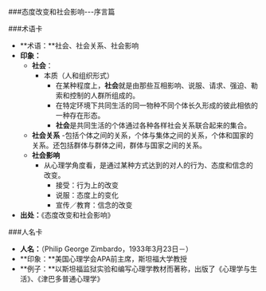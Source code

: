 ###态度改变和社会影响---序言篇

###术语卡
- **术语：**社会、社会关系、社会影响
- **印象：**
	- **社会**：
		- 本质（人和组织形式）
			- 在某种程度上，**社会**就是由那些互相影响、说服、请求、强迫、勒索和控制的人群所组成的。
			- 在特定环境下共同生活的同一物种不同个体长久形成的彼此相依的一种存在形态。
			- **社会**是共同生活的个体通过各种各样社会关系联合起来的集合。
	- **社会关系**
		-包括个体之间的关系，个体与集体之间的关系，个体和国家的关系。还包括群体与群体之间，群体与国家之间的关系。
	- **社会影响** 
		- 从心理学角度看，是通过某种方式达到的对人的行为、态度和信念的改变。
	   		- 接受：行为上的改变
			- 说服：态度上的变化
			- 宣传／教育：信念的改变
- **出处：**《态度改变和社会影响》
 
###人名卡
- **人名：**（Philip George Zimbardo，1933年3月23日－）
- **印象：**美国心理学会APA前主席，斯坦福大学教授
- **例子：**以斯坦福监狱实验和编写心理学教材而著称，出版了《心理学与生活》、《津巴多普通心理学》
